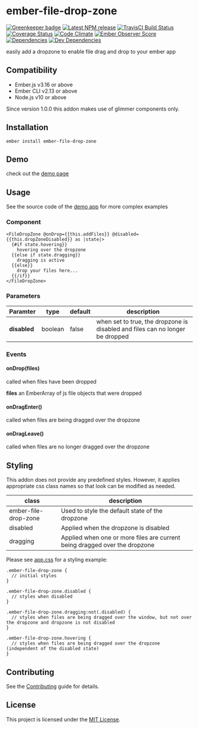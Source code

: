 ember-file-drop-zone
==============================================================================
[![Greenkeeper badge](https://badges.greenkeeper.io/st-h/ember-file-drop-zone.svg)](https://greenkeeper.io/)
[![Latest NPM release][npm-badge]][npm-badge-url]
[![TravisCI Build Status][travis-badge]][travis-badge-url]
[![Coverage Status](https://coveralls.io/repos/github/st-h/ember-file-drop-zone/badge.svg?branch=master)](https://coveralls.io/github/st-h/ember-file-drop-zone?branch=master)
[![Code Climate][codeclimate-badge]][codeclimate-badge-url]
[![Ember Observer Score][ember-observer-badge]][ember-observer-badge-url]
[![Dependencies][dependencies-badge]][dependencies-badge-url]
[![Dev Dependencies][devDependencies-badge]][devDependencies-badge-url]

easily add a dropzone to enable file drag and drop to your ember app


Compatibility
------------------------------------------------------------------------------

* Ember.js v3.16 or above
* Ember CLI v2.13 or above
* Node.js v10 or above

Since version 1.0.0 this addon makes use of glimmer components only.


Installation
------------------------------------------------------------------------------

```
ember install ember-file-drop-zone
```

Demo
------------------------------------------------------------------------------

check out the [demo page](https://st-h.github.io/ember-file-drop-zone/)


Usage
------------------------------------------------------------------------------

See the source code of the [demo app](tests/dummy/app/) for more complex examples

### Component
```
<FileDropZone @onDrop={{this.addFiles}} @disabled={{this.dropZoneDisabled}} as |state|>
  {#if state.hovering}}
    hovering over the dropzone
  {{else if state.dragging}}
    dragging is active
  {{else}}
    drop your files here...
  {{/if}}
</FileDropZone>
```

### Parameters
|Paramter|type|default|description
|-|-|-|-|
|**disabled**| boolean | false | when set to true, the dropzone is disabled and files can no longer be dropped|

### Events

#### onDrop(files)
called when files have been dropped

**files** an EmberArray of js file objects that were dropped

#### onDragEnter()
called when files are being dragged over the dropzone

#### onDragLeave()
called when files are no longer dragged over the dropzone

Styling
------------------------------------------------------------------------------
This addon does not provide any predefined styles. However, it applies appropriate css class names so that look can be modified as needed.

|class|description|
|-|-|
|ember-file-drop-zone|Used to style the default state of the dropzone|
|disabled|Applied when the dropzone is disabled|
|dragging|Applied when one or more files are current being dragged over the dropzone|

Please see [app.css](tests/dummy/app/styles/app.css) for a styling example:

```
.ember-file-drop-zone {
  // initial styles
}

.ember-file-drop-zone.disabled {
  // styles when disabled
}

.ember-file-drop-zone.dragging:not(.disabled) {
  // styles when files are being dragged over the window, but not over the dropzone and dropzone is not disabled
}

.ember-file-drop-zone.hovering {
  // styles when files are being dragged over the dropzone (independent of the disabled state)
}
```


Contributing
------------------------------------------------------------------------------

See the [Contributing](CONTRIBUTING.md) guide for details.


License
------------------------------------------------------------------------------

This project is licensed under the [MIT License](LICENSE.md).

[npm-badge]: https://img.shields.io/npm/v/ember-file-drop-zone.svg
[npm-badge-url]: https://www.npmjs.com/package/ember-file-drop-zone
[travis-badge]: https://img.shields.io/travis/st-h/ember-file-drop-zone/master.svg?label=TravisCI
[travis-badge-url]: https://travis-ci.org/st-h/ember-file-drop-zone
[codeclimate-badge]: https://api.codeclimate.com/v1/badges/7bb1e87f845bf2cf5cb8/maintainability
[codeclimate-badge-url]: https://codeclimate.com/github/st-h/ember-file-drop-zone/maintainability
[ember-observer-badge]: http://emberobserver.com/badges/ember-file-drop-zone.svg
[ember-observer-badge-url]: http://emberobserver.com/addons/ember-file-drop-zone
[dependencies-badge]: https://img.shields.io/david/st-h/ember-file-drop-zone.svg
[dependencies-badge-url]: https://david-dm.org/st-h/ember-file-drop-zone
[devDependencies-badge]: https://img.shields.io/david/dev/st-h/ember-file-drop-zone.svg
[devDependencies-badge-url]: https://david-dm.org/st-h/ember-file-drop-zone#info=devDependencies
